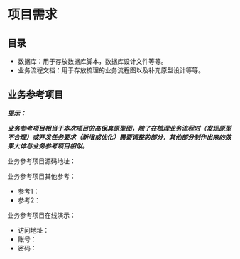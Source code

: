 # 项目需求

## 目录

- 数据库：用于存放数据库脚本，数据库设计文件等等。
- 业务流程文档：用于存放梳理的业务流程图以及补充原型设计等等。

## 业务参考项目

***提示：***

***业务参考项目相当于本次项目的高保真原型图，除了在梳理业务流程时（发现原型不合理）或开发任务要求（新增或优化）需要调整的部分，其他部分制作出来的效果大体与业务参考项目相似。***



业务参考项目源码地址：

业务参考项目其他参考：

- 参考1：
- 参考2：

业务参考项目在线演示：

- 访问地址：
- 账号：
- 密码：

